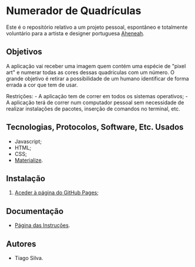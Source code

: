 # Numerador de Quadrículas

Este é o repositório relativo a um projeto pessoal, espontâneo e totalmente voluntário para a artista e designer portuguesa [Aheneah](https://aheneah.com/).

## Objetivos

A aplicação vai receber uma imagem quem contém uma espécie de "pixel art" e numerar todas as cores dessas quadriculas com um número. O grande objetivo é retirar a possibilidade de um humano identificar de forma errada a cor que tem de usar.

Restrições:
    - A aplicação tem de correr em todos os sistemas operativos;
    - A aplicação terá de correr num computador pessoal sem necessidade de realizar instalações de pacotes, inserção de comandos no terminal, etc.

## Tecnologias, Protocolos, Software, Etc. Usados

- Javascript;
- HTML;
- CSS;
- [Materialize](https://materializecss.com/).

## Instalação

1. [Aceder à página do GitHub Pages](https://tiagomarquessilva.github.io/aheneah/index.html);

## Documentação

- [Página das Instruções](https://tiagomarquessilva.github.io/aheneah/help.html).

## Autores

- Tiago Silva.     
